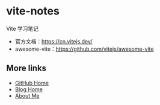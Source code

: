 # vite-notes

Vite 学习笔记

- 官方文档：https://cn.vitejs.dev/
- awesome-vite：https://github.com/vitejs/awesome-vite


## More links

- [GitHub Home](https://github.com/ShenBao)
- [Blog Home](https://shenbao.github.io)
- [About Me](https://shenbao.github.io/about/)
